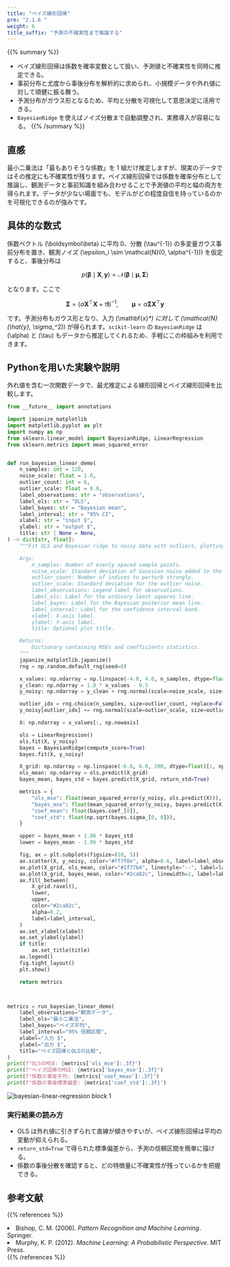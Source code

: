 ```yaml
---
title: "ベイズ線形回帰"
pre: "2.1.6 "
weight: 6
title_suffix: "予測の不確実性まで推論する"
---
```


{{% summary %}}
- ベイズ線形回帰は係数を確率変数として扱い、予測値と不確実性を同時に推定できる。
- 事前分布と尤度から事後分布を解析的に求められ、小規模データや外れ値に対して頑健に振る舞う。
- 予測分布がガウス形となるため、平均と分散を可視化して意思決定に活用できる。
- `BayesianRidge` を使えばノイズ分散まで自動調整され、実務導入が容易になる。
{{% /summary %}}

## 直感
最小二乗法は「最もありそうな係数」を 1 組だけ推定しますが、現実のデータではその推定にも不確実性が残ります。ベイズ線形回帰では係数を確率分布として推論し、観測データと事前知識を組み合わせることで予測値の平均と幅の両方を得られます。データが少ない場面でも、モデルがどの程度自信を持っているのかを可視化できるのが強みです。

## 具体的な数式
係数ベクトル \(\boldsymbol\beta\) に平均 0、分散 \(\tau^{-1}\) の多変量ガウス事前分布を置き、観測ノイズ \(\epsilon_i \sim \mathcal{N}(0, \alpha^{-1})\) を仮定すると、事後分布は

$$
p(\boldsymbol\beta \mid \mathbf{X}, \mathbf{y}) = \mathcal{N}(\boldsymbol\beta \mid \boldsymbol\mu, \mathbf{\Sigma})
$$

となります。ここで

$$
\mathbf{\Sigma} = (\alpha \mathbf{X}^\top \mathbf{X} + \tau \mathbf{I})^{-1}, \qquad
\boldsymbol\mu = \alpha \mathbf{\Sigma} \mathbf{X}^\top \mathbf{y}
$$

です。予測分布もガウス形となり、入力 \(\mathbf{x}_*\) に対して \(\mathcal{N}(\hat{y}_*, \sigma_*^2)\) が得られます。`scikit-learn` の `BayesianRidge` は \(\alpha\) と \(\tau\) もデータから推定してくれるため、手軽にこの枠組みを利用できます。

## Pythonを用いた実験や説明
外れ値を含む一次関数データで、最尤推定による線形回帰とベイズ線形回帰を比較します。

```python
from __future__ import annotations

import japanize_matplotlib
import matplotlib.pyplot as plt
import numpy as np
from sklearn.linear_model import BayesianRidge, LinearRegression
from sklearn.metrics import mean_squared_error


def run_bayesian_linear_demo(
    n_samples: int = 120,
    noise_scale: float = 1.0,
    outlier_count: int = 6,
    outlier_scale: float = 8.0,
    label_observations: str = "observations",
    label_ols: str = "OLS",
    label_bayes: str = "Bayesian mean",
    label_interval: str = "95% CI",
    xlabel: str = "input $",
    ylabel: str = "output $",
    title: str | None = None,
) -> dict[str, float]:
    """Fit OLS and Bayesian ridge to noisy data with outliers, plotting results.

    Args:
        n_samples: Number of evenly spaced sample points.
        noise_scale: Standard deviation of Gaussian noise added to the base line.
        outlier_count: Number of indices to perturb strongly.
        outlier_scale: Standard deviation for the outlier noise.
        label_observations: Legend label for observations.
        label_ols: Label for the ordinary least squares line.
        label_bayes: Label for the Bayesian posterior mean line.
        label_interval: Label for the confidence interval band.
        xlabel: X-axis label.
        ylabel: Y-axis label.
        title: Optional plot title.

    Returns:
        Dictionary containing MSEs and coefficients statistics.
    """
    japanize_matplotlib.japanize()
    rng = np.random.default_rng(seed=0)

    x_values: np.ndarray = np.linspace(-4.0, 4.0, n_samples, dtype=float)
    y_clean: np.ndarray = 1.8 * x_values - 0.5
    y_noisy: np.ndarray = y_clean + rng.normal(scale=noise_scale, size=x_values.shape)

    outlier_idx = rng.choice(n_samples, size=outlier_count, replace=False)
    y_noisy[outlier_idx] += rng.normal(scale=outlier_scale, size=outlier_idx.shape)

    X: np.ndarray = x_values[:, np.newaxis]

    ols = LinearRegression()
    ols.fit(X, y_noisy)
    bayes = BayesianRidge(compute_score=True)
    bayes.fit(X, y_noisy)

    X_grid: np.ndarray = np.linspace(-6.0, 6.0, 200, dtype=float)[:, np.newaxis]
    ols_mean: np.ndarray = ols.predict(X_grid)
    bayes_mean, bayes_std = bayes.predict(X_grid, return_std=True)

    metrics = {
        "ols_mse": float(mean_squared_error(y_noisy, ols.predict(X))),
        "bayes_mse": float(mean_squared_error(y_noisy, bayes.predict(X))),
        "coef_mean": float(bayes.coef_[0]),
        "coef_std": float(np.sqrt(bayes.sigma_[0, 0])),
    }

    upper = bayes_mean + 1.96 * bayes_std
    lower = bayes_mean - 1.96 * bayes_std

    fig, ax = plt.subplots(figsize=(10, 5))
    ax.scatter(X, y_noisy, color="#ff7f0e", alpha=0.6, label=label_observations)
    ax.plot(X_grid, ols_mean, color="#1f77b4", linestyle="--", label=label_ols)
    ax.plot(X_grid, bayes_mean, color="#2ca02c", linewidth=2, label=label_bayes)
    ax.fill_between(
        X_grid.ravel(),
        lower,
        upper,
        color="#2ca02c",
        alpha=0.2,
        label=label_interval,
    )
    ax.set_xlabel(xlabel)
    ax.set_ylabel(ylabel)
    if title:
        ax.set_title(title)
    ax.legend()
    fig.tight_layout()
    plt.show()

    return metrics



metrics = run_bayesian_linear_demo(
    label_observations="観測データ",
    label_ols="最小二乗法",
    label_bayes="ベイズ平均",
    label_interval="95% 信頼区間",
    xlabel="入力 $",
    ylabel="出力 $",
    title="ベイズ回帰とOLSの比較",
)
print(f"OLSのMSE: {metrics['ols_mse']:.3f}")
print(f"ベイズ回帰のMSE: {metrics['bayes_mse']:.3f}")
print(f"係数の事後平均: {metrics['coef_mean']:.3f}")
print(f"係数の事後標準偏差: {metrics['coef_std']:.3f}")

```

![bayesian-linear-regression block 1](/images/basic/regression/bayesian-linear-regression_block01_ja.png)

### 実行結果の読み方
- OLS は外れ値に引きずられて直線が傾きやすいが、ベイズ線形回帰は平均の変動が抑えられる。
- `return_std=True` で得られた標準偏差から、予測の信頼区間を簡単に描ける。
- 係数の事後分散を確認すると、どの特徴量に不確実性が残っているかを把握できる。

## 参考文献
{{% references %}}
<li>Bishop, C. M. (2006). <i>Pattern Recognition and Machine Learning</i>. Springer.</li>
<li>Murphy, K. P. (2012). <i>Machine Learning: A Probabilistic Perspective</i>. MIT Press.</li>
{{% /references %}}
